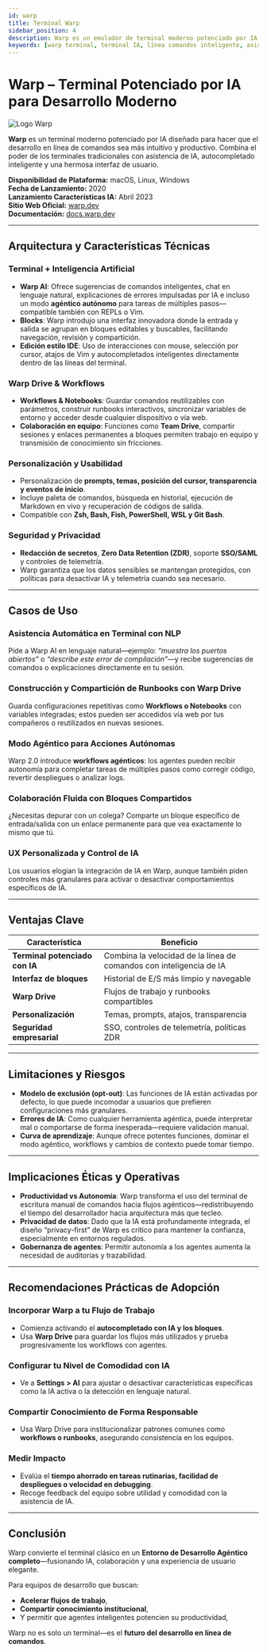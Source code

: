 ```yaml
---
id: warp
title: Terminal Warp
sidebar_position: 4
description: Warp es un emulador de terminal moderno potenciado por IA y Entorno de Desarrollo Agéntico que combina el poder tradicional de línea de comandos con asistencia IA inteligente y características de colaboración en equipo.
keywords: [warp terminal, terminal IA, línea comandos inteligente, asistente terminal IA, terminal desarrollador, IA línea comandos, colaboración terminal, terminal moderno]
---
```


# Warp – Terminal Potenciado por IA para Desarrollo Moderno

<img src="/img/artificial-intelligence/tools/warp.svg" alt="Logo Warp" class="ai-logo logo-warp" />

**Warp** es un terminal moderno potenciado por IA diseñado para hacer que el desarrollo en línea de comandos sea más intuitivo y productivo. Combina el poder de los terminales tradicionales con asistencia de IA, autocompletado inteligente y una hermosa interfaz de usuario.

**Disponibilidad de Plataforma:** macOS, Linux, Windows  
**Fecha de Lanzamiento:** 2020  
**Lanzamiento Características IA:** Abril 2023  
**Sitio Web Oficial:** [warp.dev](https://warp.dev)  
**Documentación:** [docs.warp.dev](https://docs.warp.dev)  

---

## Arquitectura y Características Técnicas

### Terminal + Inteligencia Artificial

- **Warp AI**: Ofrece sugerencias de comandos inteligentes, chat en lenguaje natural, explicaciones de errores impulsadas por IA e incluso un modo **agéntico autónomo** para tareas de múltiples pasos—compatible también con REPLs o Vim.  
- **Blocks**: Warp introdujo una interfaz innovadora donde la entrada y salida se agrupan en bloques editables y buscables, facilitando navegación, revisión y compartición.  
- **Edición estilo IDE**: Uso de interacciones con mouse, selección por cursor, atajos de Vim y autocompletados inteligentes directamente dentro de las líneas del terminal.  

### Warp Drive & Workflows

- **Workflows & Notebooks**: Guardar comandos reutilizables con parámetros, construir runbooks interactivos, sincronizar variables de entorno y acceder desde cualquier dispositivo o vía web.  
- **Colaboración en equipo**: Funciones como **Team Drive**, compartir sesiones y enlaces permanentes a bloques permiten trabajo en equipo y transmisión de conocimiento sin fricciones.  

### Personalización y Usabilidad

- Personalización de **prompts, temas, posición del cursor, transparencia y eventos de inicio**.  
- Incluye paleta de comandos, búsqueda en historial, ejecución de Markdown en vivo y recuperación de códigos de salida.  
- Compatible con **Zsh, Bash, Fish, PowerShell, WSL y Git Bash**.  

### Seguridad y Privacidad

- **Redacción de secretos**, **Zero Data Retention (ZDR)**, soporte **SSO/SAML** y controles de telemetría.  
- Warp garantiza que los datos sensibles se mantengan protegidos, con políticas para desactivar IA y telemetría cuando sea necesario.  

---

## Casos de Uso

### Asistencia Automática en Terminal con NLP
Pide a Warp AI en lenguaje natural—ejemplo: *“muestra los puertos abiertos”* o *“describe este error de compilación”*—y recibe sugerencias de comandos o explicaciones directamente en tu sesión.  

### Construcción y Compartición de Runbooks con Warp Drive
Guarda configuraciones repetitivas como **Workflows o Notebooks** con variables integradas; estos pueden ser accedidos vía web por tus compañeros o reutilizados en nuevas sesiones.  

### Modo Agéntico para Acciones Autónomas
Warp 2.0 introduce **workflows agénticos**: los agentes pueden recibir autonomía para completar tareas de múltiples pasos como corregir código, revertir despliegues o analizar logs.  

### Colaboración Fluida con Bloques Compartidos
¿Necesitas depurar con un colega? Comparte un bloque específico de entrada/salida con un enlace permanente para que vea exactamente lo mismo que tú.  

### UX Personalizada y Control de IA
Los usuarios elogian la integración de IA en Warp, aunque también piden controles más granulares para activar o desactivar comportamientos específicos de IA.  

---

## Ventajas Clave

| Característica            | Beneficio                                         |
|----------------------------|--------------------------------------------------|
| **Terminal potenciado con IA** | Combina la velocidad de la línea de comandos con inteligencia de IA |
| **Interfaz de bloques**   | Historial de E/S más limpio y navegable           |
| **Warp Drive**            | Flujos de trabajo y runbooks compartibles         |
| **Personalización**       | Temas, prompts, atajos, transparencia             |
| **Seguridad empresarial** | SSO, controles de telemetría, políticas ZDR       |

---

## Limitaciones y Riesgos

- **Modelo de exclusión (opt-out)**: Las funciones de IA están activadas por defecto, lo que puede incomodar a usuarios que prefieren configuraciones más granulares.  
- **Errores de IA**: Como cualquier herramienta agéntica, puede interpretar mal o comportarse de forma inesperada—requiere validación manual.  
- **Curva de aprendizaje**: Aunque ofrece potentes funciones, dominar el modo agéntico, workflows y cambios de contexto puede tomar tiempo.  

---

## Implicaciones Éticas y Operativas

- **Productividad vs Autonomía**: Warp transforma el uso del terminal de escritura manual de comandos hacia flujos agénticos—redistribuyendo el tiempo del desarrollador hacia arquitectura más que tecleo.  
- **Privacidad de datos**: Dado que la IA está profundamente integrada, el diseño “privacy-first” de Warp es crítico para mantener la confianza, especialmente en entornos regulados.  
- **Gobernanza de agentes**: Permitir autonomía a los agentes aumenta la necesidad de auditorías y trazabilidad.  

---

## Recomendaciones Prácticas de Adopción

### Incorporar Warp a tu Flujo de Trabajo
- Comienza activando el **autocompletado con IA y los bloques**.  
- Usa **Warp Drive** para guardar los flujos más utilizados y prueba progresivamente los workflows con agentes.  

### Configurar tu Nivel de Comodidad con IA
- Ve a **Settings > AI** para ajustar o desactivar características específicas como la IA activa o la detección en lenguaje natural.  

### Compartir Conocimiento de Forma Responsable
- Usa Warp Drive para institucionalizar patrones comunes como **workflows o runbooks**, asegurando consistencia en los equipos.  

### Medir Impacto
- Evalúa el **tiempo ahorrado en tareas rutinarias, facilidad de despliegues o velocidad en debugging**.  
- Recoge feedback del equipo sobre utilidad y comodidad con la asistencia de IA.  

---

## Conclusión

Warp convierte el terminal clásico en un **Entorno de Desarrollo Agéntico completo**—fusionando IA, colaboración y una experiencia de usuario elegante.  

Para equipos de desarrollo que buscan:  
- **Acelerar flujos de trabajo**,  
- **Compartir conocimiento institucional**,  
- Y permitir que agentes inteligentes potencien su productividad,  

Warp no es solo un terminal—es el **futuro del desarrollo en línea de comandos**.  
